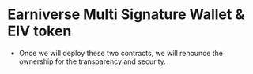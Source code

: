 # Earniverse Multi Signature Wallet & EIV token

- Once we will deploy these two contracts, we will renounce the ownership for the transparency and security.
